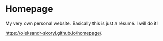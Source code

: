 # Homepage
My very own personal website. Basically this is just a résumé. I will do it!

https://oleksandr-skoryi.github.io/homepage/.
